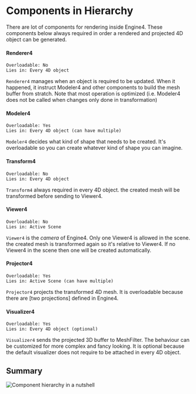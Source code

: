 
# Components in Hierarchy

There are lot of components for rendering inside Engine4. These components below always required in order a rendered and projected 4D object can be generated.

#### Renderer4

```none
Overloadable: No
Lies in: Every 4D object
```

`Renderer4` manages when an object is required to be updated. When it happened, it instruct Modeler4 and other components to build the mesh buffer from stratch. Note that most operation is optimized (i.e. Modeler4 does not be called when changes only done in transformation)

#### Modeler4

```none
Overloadable: Yes
Lies in: Every 4D object (can have multiple)
```

`Modeler4` decides what kind of shape that needs to be created. It's overloadable so you can create whatever kind of shape you can imagine.

#### Transform4

```none
Overloadable: No
Lies in: Every 4D object
```

`Transform4` always required in every 4D object. the created mesh will be transformed before sending to Viewer4.

#### Viewer4

```none
Overloadable: No
Lies in: Active Scene
```

`Viewer4` is the *camera* of Engine4. Only one Viewer4 is allowed in the scene. the created mesh is transformed again so it's relative to Viewer4. If no Viewer4 in the scene then one will be created automatically.

#### Projector4

```none
Overloadable: Yes
Lies in: Active Scene (can have multiple)
```

`Projector4` projects the transformed 4D mesh. It is overloadable because there are [two projections] defined in Engine4. 

#### Visualizer4

```none
Overloadable: Yes
Lies in: Every 4D object (optional)
```

`Visualizer4` sends the projected 3D buffer to MeshFilter. The behaviour can be customized for more complex and fancy looking. It is optional because the default visualizer does not require to be attached in every 4D object.

## Summary

![Component hierarchy in a nutshell](/images/Component-Hierarchy.png)
